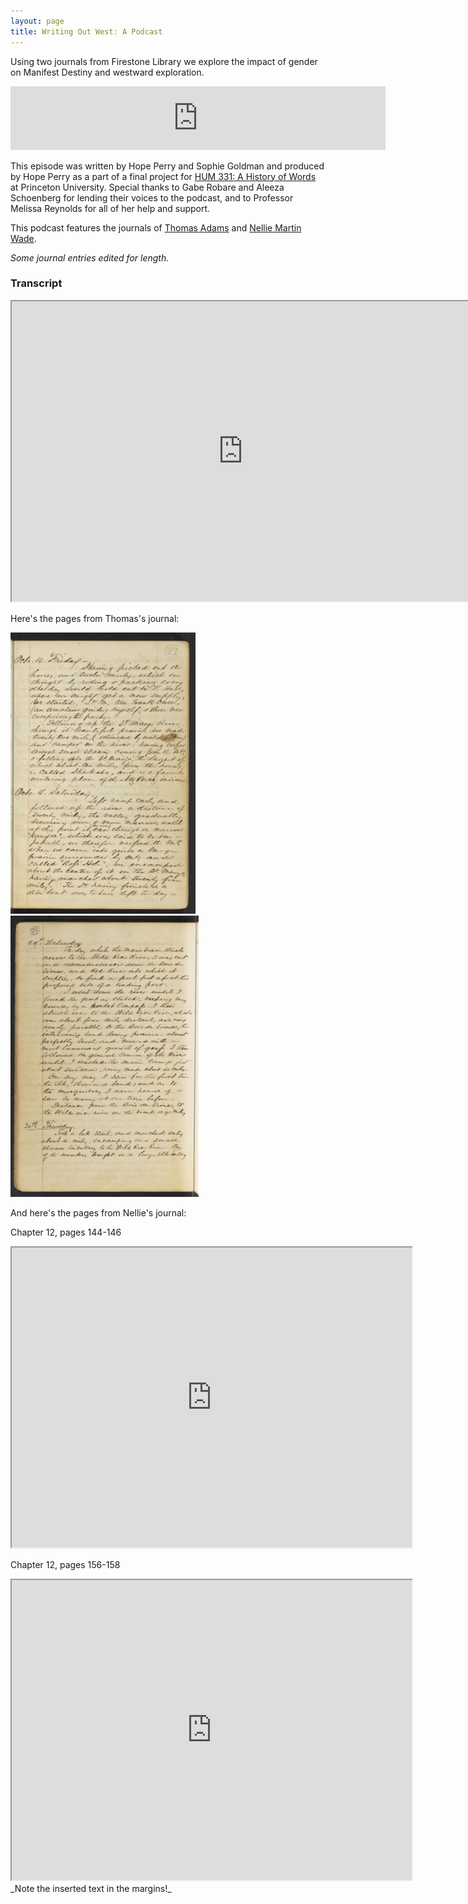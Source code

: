```yaml
---
layout: page
title: Writing Out West: A Podcast
---
```

Using two journals from Firestone Library we explore the impact of gender on Manifest Destiny and westward exploration. 

<iframe src="https://anchor.fm/hope-perry9/embed/episodes/WOW-Writing-Out-West-e10a677" height="102px" width="600px" frameborder="0" scrolling="no"></iframe>

This episode was written by Hope Perry and Sophie Goldman and produced by Hope Perry as a part of a final project for [HUM 331: A History of Words](https://hum-331-princeton.github.io/) at Princeton University. Special thanks to Gabe Robare and Aleeza Schoenberg for lending their voices to the podcast, and to Professor Melissa Reynolds for all of her help and support. 

This podcast features the journals of [Thomas Adams](https://dpul.princeton.edu/pudl0017/catalog/qr46r491g) and [Nellie Martin Wade](https://findingaids.princeton.edu/catalog/C0140_c65810-06143). 

_Some journal entries edited for length._

### Transcript
<iframe src="https://drive.google.com/file/d/1P92J-aU4tuncXBh88npKhEdt6x9i3D1z/preview" width="740" height="480"></iframe>

Here's the pages from Thomas's journal:

<img src="https://raw.githubusercontent.com/HUM-331-Princeton/manifest-destiny/main/_images/OctoberEntries.jpeg" alt="October Journal" class="center-image" height = "450px">

<img src="https://raw.githubusercontent.com/HUM-331-Princeton/manifest-destiny/main/_images/JuneEntries.jpeg" alt="June Journal" class="center-image" height = "450px">

And here's the pages from Nellie's journal:

Chapter 12, pages 144-146
<iframe src="https://drive.google.com/file/d/1PwENCqu7WaOhXgXhk0x-aqfJ9LYyWyn_/preview" width="640" height="480"></iframe>

Chapter 12, pages 156-158
<iframe src="https://drive.google.com/file/d/1o_H4nbYywbTk4fQRjFAb_A-Gbslx-93H/preview" width="640" height="480"></iframe>
_Note the inserted text in the margins!_

